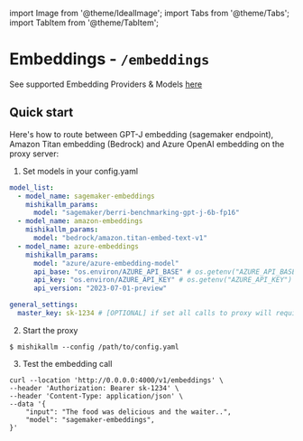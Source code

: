 import Image from '@theme/IdealImage';
import Tabs from '@theme/Tabs';
import TabItem from '@theme/TabItem';

# Embeddings - `/embeddings`

See supported Embedding Providers & Models [here](https://docs.21t.cc/docs/embedding/supported_embedding)


## Quick start
Here's how to route between GPT-J embedding (sagemaker endpoint), Amazon Titan embedding (Bedrock) and Azure OpenAI embedding on the proxy server: 

1. Set models in your config.yaml
```yaml
model_list:
  - model_name: sagemaker-embeddings
    mishikallm_params: 
      model: "sagemaker/berri-benchmarking-gpt-j-6b-fp16"
  - model_name: amazon-embeddings
    mishikallm_params:
      model: "bedrock/amazon.titan-embed-text-v1"
  - model_name: azure-embeddings
    mishikallm_params: 
      model: "azure/azure-embedding-model"
      api_base: "os.environ/AZURE_API_BASE" # os.getenv("AZURE_API_BASE")
      api_key: "os.environ/AZURE_API_KEY" # os.getenv("AZURE_API_KEY")
      api_version: "2023-07-01-preview"

general_settings:
  master_key: sk-1234 # [OPTIONAL] if set all calls to proxy will require either this key or a valid generated token
```

2. Start the proxy
```shell
$ mishikallm --config /path/to/config.yaml
```

3. Test the embedding call

```shell
curl --location 'http://0.0.0.0:4000/v1/embeddings' \
--header 'Authorization: Bearer sk-1234' \
--header 'Content-Type: application/json' \
--data '{
    "input": "The food was delicious and the waiter..",
    "model": "sagemaker-embeddings",
}'
```









